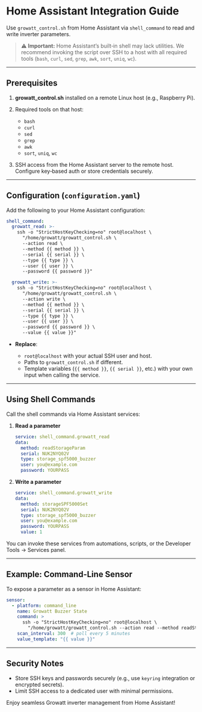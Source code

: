 # Home Assistant Integration Guide

Use `growatt_control.sh` from Home Assistant via `shell_command` to read and write inverter parameters.

> **⚠️ Important:** Home Assistant’s built‑in shell may lack utilities. We recommend invoking the script over SSH to a host with all required tools (`bash`, `curl`, `sed`, `grep`, `awk`, `sort`, `uniq`, `wc`).

---

## Prerequisites

1. **growatt\_control.sh** installed on a remote Linux host (e.g., Raspberry Pi).
2. Required tools on that host:

   * `bash`
   * `curl`
   * `sed`
   * `grep`
   * `awk`
   * `sort`, `uniq`, `wc`
3. SSH access from the Home Assistant server to the remote host. Configure key‑based auth or store credentials securely.

---

## Configuration (`configuration.yaml`)

Add the following to your Home Assistant configuration:

```yaml
shell_command:
  growatt_read: >-
    ssh -o "StrictHostKeyChecking=no" root@localhost \
      "/home/growatt/growatt_control.sh \
      --action read \
      --method {{ method }} \
      --serial {{ serial }} \
      --type {{ type }} \
      --user {{ user }} \
      --password {{ password }}"

  growatt_write: >-
    ssh -o "StrictHostKeyChecking=no" root@localhost \
      "/home/growatt/growatt_control.sh \
      --action write \
      --method {{ method }} \
      --serial {{ serial }} \
      --type {{ type }} \
      --user {{ user }} \
      --password {{ password }} \
      --value {{ value }}"
```

* **Replace**:

  * `root@localhost` with your actual SSH user and host.
  * Paths to `growatt_control.sh` if different.
  * Template variables (`{{ method }}`, `{{ serial }}`, etc.) with your own input when calling the service.

---

## Using Shell Commands

Call the shell commands via Home Assistant services:

1. **Read a parameter**

   ```yaml
   service: shell_command.growatt_read
   data:
     method: readStorageParam
     serial: NUK2NYQ02V
     type: storage_spf5000_buzzer
     user: you@example.com
     password: YOURPASS
   ```

2. **Write a parameter**

   ```yaml
   service: shell_command.growatt_write
   data:
     method: storageSPF5000Set
     serial: NUK2NYQ02V
     type: storage_spf5000_buzzer
     user: you@example.com
     password: YOURPASS
     value: 1
   ```

You can invoke these services from automations, scripts, or the Developer Tools → Services panel.

---

## Example: Command-Line Sensor

To expose a parameter as a sensor in Home Assistant:

```yaml
sensor:
  - platform: command_line
    name: Growatt Buzzer State
    command: >
      ssh -o "StrictHostKeyChecking=no" root@localhost \
        "/home/growatt/growatt_control.sh --action read --method readStorageParam --serial NUK2NYQ02V --type storage_spf5000_buzzer --user you@example.com --password YOURPASS"
    scan_interval: 300  # poll every 5 minutes
    value_template: "{{ value }}"
```

---

## Security Notes

* Store SSH keys and passwords securely (e.g., use `keyring` integration or encrypted secrets).
* Limit SSH access to a dedicated user with minimal permissions.

Enjoy seamless Growatt inverter management from Home Assistant!
